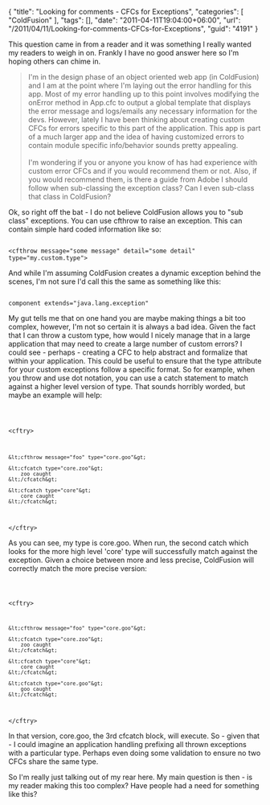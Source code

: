 {
	"title": "Looking for comments - CFCs for Exceptions",
	"categories": [
		"ColdFusion"
	],
	"tags": [],
	"date": "2011-04-11T19:04:00+06:00",
	"url": "/2011/04/11/Looking-for-comments-CFCs-for-Exceptions",
	"guid": "4191"
}

This question came in from a reader and it was something I really wanted my readers to weigh in on. Frankly I have no good answer here so I'm hoping others can chime in.

<blockquote>
I'm in the design phase of an object oriented web app (in ColdFusion) and I am at the point where I'm laying out the error handling for this app. Most of my error handling up to this point involves modifying the onError method in App.cfc to output a global template that displays the error message and logs/emails any necessary information for the devs. However, lately I have been thinking about creating custom CFCs for errors specific to this part of the application. This app is part of a much larger app and the idea of having customized errors to contain module specific info/behavior sounds pretty appealing.
<br/><br/>
I'm wondering if you or anyone you know of has had experience with custom error CFCs and if you would recommend them or not. Also, if you would recommend them, is there a guide from Adobe I should follow when sub-classing the exception class? Can I even sub-class that class in ColdFusion?
</blockquote>
<!--more-->
<p/>

Ok, so right off the bat - I do not believe ColdFusion allows you to "sub class" exceptions. You can use cfthrow to raise an exception. This can contain simple hard coded information like so:

<p/>

<code>
&lt;cfthrow message="some message" detail="some detail" type="my.custom.type"&gt;
</code>

<p/>

And while I'm assuming ColdFusion creates a dynamic exception behind the scenes, I'm not sure I'd call this the same as something like this:

<p/>

<code>
component extends="java.lang.exception"
</code>

<p/>

My gut tells me that on one hand you are maybe making things a bit too complex, however, I'm not so certain it is always a bad idea. Given the fact that I can throw a custom type, how would I nicely manage that in a large application that may need to create a large number of custom errors? I could see - perhaps - creating a CFC to help abstract and formalize that within your application. This could be useful to ensure that the type attribute for your custom exceptions follow a specific format. So for example, when you throw and use dot notation, you can use a catch statement to match against a higher level version of type. That sounds horribly worded, but maybe an example will help:

<p/>

<code>

&lt;cftry&gt;
	
	&lt;cfthrow message="foo" type="core.goo"&gt;
	
	&lt;cfcatch type="core.zoo"&gt;
		zoo caught
	&lt;/cfcatch&gt;
	
	&lt;cfcatch type="core"&gt;
		core caught
	&lt;/cfcatch&gt;

&lt;/cftry&gt;
</code>

<p/>

As you can see, my type is core.goo. When run, the second catch which looks for the more high level 'core' type will successfully match against the exception. Given a choice between more and less precise, ColdFusion will correctly match the more precise version:

<code>

&lt;cftry&gt;
	
	&lt;cfthrow message="foo" type="core.goo"&gt;
	
	&lt;cfcatch type="core.zoo"&gt;
		zoo caught
	&lt;/cfcatch&gt;
	
	&lt;cfcatch type="core"&gt;
		core caught
	&lt;/cfcatch&gt;

	&lt;cfcatch type="core.goo"&gt;
		goo caught
	&lt;/cfcatch&gt;
	
&lt;/cftry&gt;
</code>

<p/>

In that version, core.goo, the 3rd cfcatch block, will execute. So - given that - I could imagine an application handling prefixing all thrown exceptions with a particular type. Perhaps even doing some validation to ensure no two CFCs share the same type.

<p/>

So I'm really just talking out of my rear here. My main question is then - is my reader making this too complex? Have people had a need for something like this?